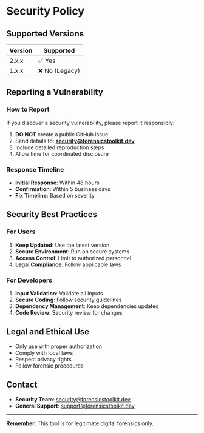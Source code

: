 # Security Policy

## Supported Versions

| Version | Supported          |
| ------- | ------------------ |
| 2.x.x   | ✅ Yes             |
| 1.x.x   | ❌ No (Legacy)     |

## Reporting a Vulnerability

### How to Report

If you discover a security vulnerability, please report it responsibly:

1. **DO NOT** create a public GitHub issue
2. Send details to: **security@forensicstoolkit.dev**
3. Include detailed reproduction steps
4. Allow time for coordinated disclosure

### Response Timeline

- **Initial Response**: Within 48 hours
- **Confirmation**: Within 5 business days
- **Fix Timeline**: Based on severity

## Security Best Practices

### For Users

1. **Keep Updated**: Use the latest version
2. **Secure Environment**: Run on secure systems
3. **Access Control**: Limit to authorized personnel
4. **Legal Compliance**: Follow applicable laws

### For Developers

1. **Input Validation**: Validate all inputs
2. **Secure Coding**: Follow security guidelines
3. **Dependency Management**: Keep dependencies updated
4. **Code Review**: Security review for changes

## Legal and Ethical Use

- Only use with proper authorization
- Comply with local laws
- Respect privacy rights
- Follow forensic procedures

## Contact

- **Security Team**: security@forensicstoolkit.dev
- **General Support**: support@forensicstoolkit.dev

---

**Remember**: This tool is for legitimate digital forensics only.